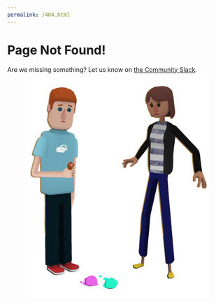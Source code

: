 ```yaml
---
permalink: /404.html
---
```

<h1 class="centered">Page Not Found!</h1>

<p class="centered">
Are we missing something? Let us know on <a href="/slack">the Community Slack</a>.
<figure>
<img src="/assets/images/icecreamdrop.png" />
</figure>
</p>



